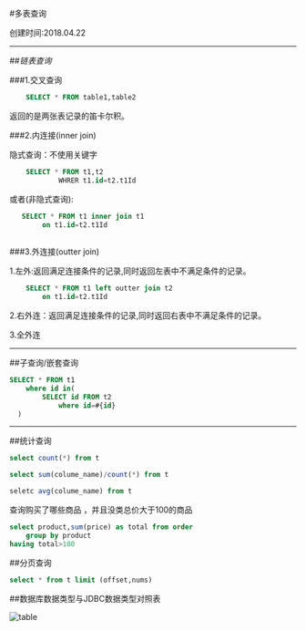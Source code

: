 #多表查询

创建时间:2018.04.22

---

##*链表查询*

###1.交叉查询

```sql
    SELECT * FROM table1,table2 
```
返回的是两张表记录的笛卡尔积。

###2.内连接(inner join)

隐式查询：不使用关键字
```sql
    SELECT * FROM t1,t2
            WHRER t1.id=t2.t1Id
```
            
或者(非隐式查询):
```sql
   SELECT * FROM t1 inner join t1
        on t1.id=t2.t1Id
 
```

###3.外连接(outter join)

1.左外:返回满足连接条件的记录,同时返回左表中不满足条件的记录。
```sql
    SELECT * FROM t1 left outter join t2
        on t1.id=t2.t1Id
```
       
2.右外连：返回满足连接条件的记录,同时返回右表中不满足条件的记录。
    
3.全外连
  
--- 
    
##子查询/嵌套查询

```sql
SELECT * FROM t1
    where id in(
        SELECT id FROM t2
            where id=#{id}     
  )
``` 

---

##统计查询

```sql 
select count(*) from t
```

```sql
select sum(colume_name)/count(*) from t
```

```sql
seletc avg(colume_name) from t
```

查询购买了哪些商品 ，并且没类总价大于100的商品
```sql
select product,sum(price) as total from order
    group by product
having total>100
```

##分页查询

```sql
select * from t limit (offset,nums)
```
##数据库数据类型与JDBC数据类型对照表

![table](https://raw.githubusercontent.com/a347807131/ms/master/database/常用数据类型转换对照表.png)







